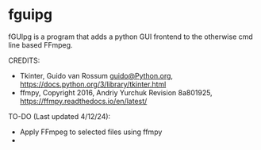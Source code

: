 # fguipg
fGUIpg is a program that adds a python GUI frontend to the otherwise cmd line based FFmpeg.

CREDITS: 
- Tkinter, Guido van Rossum <guido@Python.org>, https://docs.python.org/3/library/tkinter.html
- ffmpy, Copyright 2016, Andriy Yurchuk Revision 8a801925, https://ffmpy.readthedocs.io/en/latest/

TO-DO (Last updated 4/12/24):
- Apply FFmpeg to selected files using ffmpy
- 
